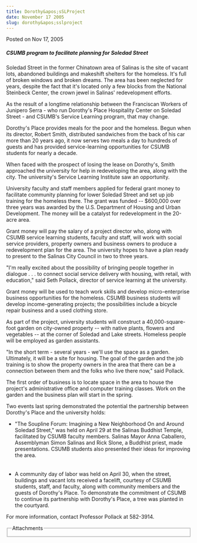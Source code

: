 ```yaml
---
title: Dorothy&apos;sSLProject
date: November 17 2005
slug: dorothy&apos;sslproject
---
```


 



<span class="date">Posted on Nov 17, 2005    </span>
<h5>CSUMB program to facilitate planning for Soledad Street</h5>
<p>Soledad Street in the former Chinatown area of Salinas is the
site of vacant lots, abandoned buildings and makeshift shelters for
the homeless. It&apos;s full of broken windows and broken dreams. The
area has been neglected for years, despite the fact that it&apos;s
located only a few blocks from the National Steinbeck Center, the
crown jewel in Salinas&apos; redevelopment efforts.</p>
<p>As the result of a longtime relationship between the Franciscan
Workers of Junipero Serra - who run Dorothy&apos;s Place Hospitality
Center on Soledad Street - and CSUMB&apos;s Service Learning program,
that may change.</p>
<p>Dorothy&apos;s Place provides meals for the poor and the homeless.
Begun when its director, Robert Smith, distributed sandwiches from
the back of his car more than 20 years ago, it now serves two meals
a day to hundreds of guests and has provided service-learning
opportunities for CSUMB students for nearly a decade.</p>
<p>When faced with the prospect of losing the lease on Dorothy&apos;s,
Smith approached the university for help in redeveloping the area,
along with the city. The university&apos;s Service Learning Institute
saw an opportunity.</p>
<p>University faculty and staff members applied for federal grant
money to facilitate community planning for lower Soledad Street and
set up job training for the homeless there. The grant was funded --
$600,000 over three years was awarded by the U.S. Department of
Housing and Urban Development. The money will be a catalyst for
redevelopment in the 20-acre area.</p>
<p>Grant money will pay the salary of a project director who, along
with CSUMB service learning students, faculty and staff, will work
with social service providers, property owners and business owners
to produce a redevelopment plan for the area. The university hopes
to have a plan ready to present to the Salinas City Council in two
to three years.</p>
<p>&quot;I&apos;m really excited about the possibility of bringing people
together in dialogue . . . to connect social service delivery with
housing, with retail, with education,&quot; said Seth Pollack, director
of service learning at the university.</p>
<p>Grant money will be used to teach work skills and develop
micro-enterprise business opportunities for the homeless. CSUMB
business students will develop income-generating projects; the
possibilities include a bicycle repair business and a used clothing
store.</p>
<p>As part of the project, university students will construct a
40,000-square-foot garden on city-owned property -- with native
plants, flowers and vegetables -- at the corner of Soledad and Lake
streets. Homeless people will be employed as garden assistants.</p>
<p>&quot;In the short term - several years - we&apos;ll use the space as a
garden. Ultimately, it will be a site for housing. The goal of the
garden and the job training is to show the property owners in the
area that there can be a connection between them and the folks who
live there now,&quot; said Pollack.</p>
<p>The first order of business is to locate space in the area to
house the project&apos;s administrative office and computer training
classes. Work on the garden and the business plan will start in the
spring.</p>
<p>Two events last spring demonstrated the potential the
partnership between Dorothy&apos;s Place and the university holds:</p>
<ul>
<li>&quot;The Soupline Forum: Imagining a New Neighborhood On and Around
Soledad Street,&quot; was held on April 29 at the Salinas Buddhist
Temple, facilitated by CSUMB faculty members. Salinas Mayor Anna
Caballero, Assemblyman Simon Salinas and Rick Slone, a Buddhist
priest, made presentations. CSUMB students also presented their
ideas for improving the area.<br>
<br/></br></li>
<li>A community day of labor was held on April 30, when the street,
buildings and vacant lots received a facelift, courtesy of CSUMB
students, staff, and faculty, along with community members and the
guests of Dorothy&apos;s Place. To demonstrate the commitment of CSUMB
to continue its partnership with Dorothy&apos;s Place, a tree was
planted in the courtyard.</li>
</ul>
<p>For more information, contact Professor Pollack at 582-3914.</p>
<fieldset class="fieldgroup group-attachments">
<legend>Attachments</legend>
<div class="field field-type-emvideo field-field-attach-video">
<div class="field-items">
<div class="field-item odd">
<div class="emvideo emvideo-video emvideo-"/>
</div>
</div>
</div>
</fieldset>





```
